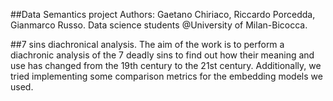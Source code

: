 ##Data Semantics project 
Authors: Gaetano Chiriaco, Riccardo Porcedda, Gianmarco Russo. Data science students @University of Milan-Bicocca. 

##7 sins diachronical analysis.
The aim of the work is to perform a diachronic analysis of the 7 deadly sins to find out how their meaning and use has changed from the 19th century to the 21st century.
Additionally, we tried implementing some comparison metrics for the embedding models we used.
